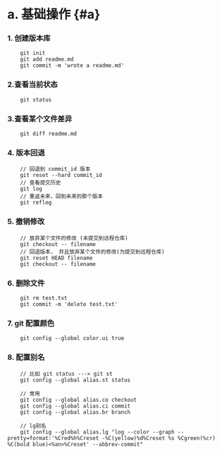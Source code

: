 # a. 基础操作  {#a}

### 1. 创建版本库


```
    git init
    git add readme.md
    git commit -m 'wrote a readme.md'
```

### 2.查看当前状态


```
    git status
```


### 3.查看某个文件差异


```
    git diff readme.md
```


### 4. 版本回退


```
    // 回退到 commit_id 版本
    git reset --hard commit_id
    // 查看提交历史
    git log
    // 重返未来，回到未来的那个版本
    git reflog
```

### 5. 撤销修改

```
    // 放弃某个文件的修改 (未提交到远程仓库)
    git checkout -- filename
    // 回退版本， 并且放弃某个文件的修改(为提交到远程仓库)
    git reset HEAD filename
    git checkout -- filename
```

### 6. 删除文件

```
    git rm test.txt
    git commit -m 'delete test.txt'
```

### 7. git 配置颜色

```
    git config --global color.ui true
```

### 8. 配置别名

```
    // 比如 git status ---> git st
    git config --global alias.st status
    
    // 常用
    git config --global alias.co checkout
    git config --global alias.ci commit
    git config --global alias.br branch
    
    // lg别名
    git config --global alias.lg "log --color --graph --pretty=format:'%Cred%h%Creset -%C(yellow)%d%Creset %s %Cgreen(%cr) %C(bold blue)<%an>%Creset' --abbrev-commit"
```

